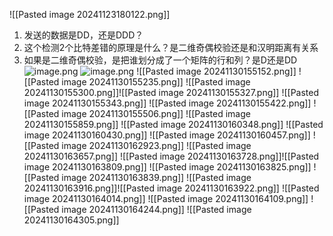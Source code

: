 ![[Pasted image 20241123180122.png]]
1. 发送的数据是DD，还是DDD？
2. 这个检测2个比特差错的原理是什么？是二维奇偶校验还是和汉明距离有关系
3. 如果是二维奇偶校验，是把谁划分成了一个矩阵的行和列？是D还是DD
![image.png](https://s2.loli.net/2024/11/30/GTwVNbvHQgDqUcx.png)
![image.png](https://s2.loli.net/2024/11/30/ZYRrnz4ipjw2vc9.png)
![[Pasted image 20241130155152.png]]
![[Pasted image 20241130155235.png]]
![[Pasted image 20241130155300.png]]![[Pasted image 20241130155327.png]]
![[Pasted image 20241130155343.png]]
![[Pasted image 20241130155422.png]]
![[Pasted image 20241130155506.png]]
![[Pasted image 20241130155859.png]]
![[Pasted image 20241130160348.png]]
![[Pasted image 20241130160430.png]]
![[Pasted image 20241130160457.png]]
![[Pasted image 20241130162923.png]]
![[Pasted image 20241130163657.png]]
![[Pasted image 20241130163728.png]]![[Pasted image 20241130163809.png]]
![[Pasted image 20241130163825.png]]
![[Pasted image 20241130163839.png]]
![[Pasted image 20241130163916.png]]![[Pasted image 20241130163922.png]]
![[Pasted image 20241130164014.png]]
![[Pasted image 20241130164109.png]]
![[Pasted image 20241130164244.png]]
![[Pasted image 20241130164305.png]]
